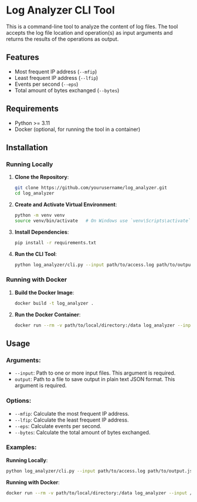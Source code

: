 # Log Analyzer CLI Tool

This is a command-line tool to analyze the content of log files. The tool accepts the log file location and operation(s) as input arguments and returns the results of the operations as output. 

## Features

- Most frequent IP address (`--mfip`)
- Least frequent IP address (`--lfip`)
- Events per second (`--eps`)
- Total amount of bytes exchanged (`--bytes`)

## Requirements

- Python >= 3.11
- Docker (optional, for running the tool in a container)

## Installation

### Running Locally

1. **Clone the Repository**:

    ```sh
    git clone https://github.com/yourusername/log_analyzer.git
    cd log_analyzer
    ```

2. **Create and Activate Virtual Environment**:

    ```sh
    python -m venv venv
    source venv/bin/activate   # On Windows use `venv\Scripts\activate`
    ```

3. **Install Dependencies**:

    ```sh
    pip install -r requirements.txt
    ```

4. **Run the CLI Tool**:

    ```sh
    python log_analyzer/cli.py --input path/to/access.log path/to/output.json <OPTIONS: --mfip --lfip --eps --bytes>
    ```

### Running with Docker

1. **Build the Docker Image**:

    ```sh
    docker build -t log_analyzer .
    ```

2. **Run the Docker Container**:

    ```sh
    docker run --rm -v path/to/local/directory:/data log_analyzer --input /data/access.log /data/output.json <OPTIONS: --mfip --lfip --eps --bytes>
    ```

## Usage

### Arguments:

- `--input`: Path to one or more input files. This argument is required.
- `output`: Path to a file to save output in plain text JSON format. This argument is required.

### Options:

- `--mfip`: Calculate the most frequent IP address.
- `--lfip`: Calculate the least frequent IP address.
- `--eps`: Calculate events per second.
- `--bytes`: Calculate the total amount of bytes exchanged.

### Examples:

**Running Locally**:

```sh
python log_analyzer/cli.py --input path/to/access.log path/to/output.json --mfip
```

**Running with Docker**:

```sh
docker run --rm -v path/to/local/directory:/data log_analyzer --input /data/access.log /data/output.json --eps
```

